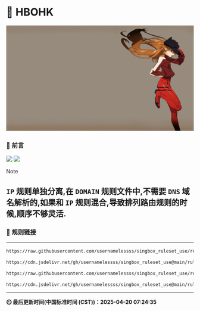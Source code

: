 
# 🧸 HBOHK
![](https://raw.githubusercontent.com/usernamelessss/picture-bed/main/images/202504042256831.jpg)
### 📣 前言
![](https://shields.io/badge/-移除重复规则-ff69b4) ![](https://shields.io/badge/-IP&nbsp;规则单独存放不与&nbsp;DOMAIN&nbsp;等混合-green)
> [!NOTE]
**`IP` 规则单独分离,在 `DOMAIN` 规则文件中,不需要 `DNS` 域名解析的,如果和 `IP` 规则混合,导致排列路由规则的时候,顺序不够灵活.**
---

###  🔗 规则链接
---

```url
https://raw.githubusercontent.com/usernamelessss/singbox_ruleset_use/refs/heads/main/rule/HBOHK/HBOHK_No_IP.json
```

```url
https://cdn.jsdelivr.net/gh/usernamelessss/singbox_ruleset_use@main/rule/HBOHK/HBOHK_No_IP.json
```

```url
https://raw.githubusercontent.com/usernamelessss/singbox_ruleset_use/refs/heads/main/rule/HBOHK/HBOHK_No_IP.srs
```

```url
https://cdn.jsdelivr.net/gh/usernamelessss/singbox_ruleset_use@main/rule/HBOHK/HBOHK_No_IP.srs
```

---
**⏲️ 最后更新时间(中国标准时间 (CST))：2025-04-20 07:24:35**